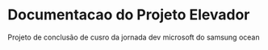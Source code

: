 # Documentacao do Projeto Elevador
Projeto de conclusão de cusro da jornada dev microsoft do samsung ocean
